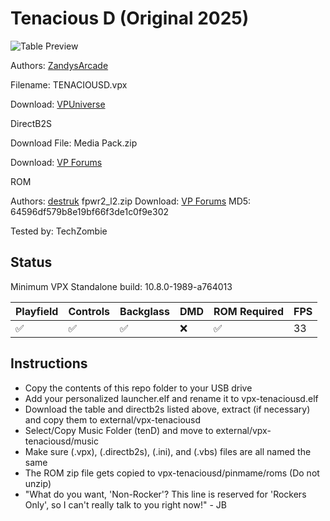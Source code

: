 # Tenacious D (Original 2025)

![Table Preview](https://vpuniverse.com/screenshots/monthly_2025_01/Screenshot2025-01-23at8_16_10PM.png.c4003e74da3935f29796123236b5781f.png)

Authors: [ZandysArcade](https://vpuniverse.com/profile/57949-zandysarcade/)

Filename: TENACIOUSD.vpx

Download: [VPUniverse](https://vpuniverse.com/files/file/23461-tenacious-d/)

DirectB2S 

Download File: Media Pack.zip 

Download: [VP Forums](https://vpuniverse.com/files/file/23461-tenacious-d/)

ROM

Authors: [destruk](https://www.vpforums.org/index.php?showuser=5)
fpwr2_l2.zip
Download: [VP Forums](https://www.vpforums.org/index.php?app=downloads&showfile=808)
MD5: 64596df579b8e19bf66f3de1c0f9e302

Tested by: TechZombie


## Status 

Minimum VPX Standalone build: 10.8.0-1989-a764013

| Playfield | Controls | Backglass | DMD | ROM Required | FPS | 
|-----------|----------|-----------|-----|--------------|-----|
| :white_check_mark: | :white_check_mark: | :white_check_mark: | :x: | :white_check_mark: | 33 |

## Instructions

- Copy the contents of this repo folder to your USB drive
- Add your personalized launcher.elf and rename it to vpx-tenaciousd.elf
- Download the table and directb2s listed above, extract (if necessary) and copy them to external/vpx-tenaciousd
- Select/Copy Music Folder (tenD) and move to external/vpx-tenaciousd/music
- Make sure (.vpx), (.directb2s), (.ini), and (.vbs) files are all named the same
- The ROM zip file gets copied to vpx-tenaciousd/pinmame/roms (Do not unzip)
- "What do you want, 'Non-Rocker'? This line is reserved for 'Rockers Only', so I can't really talk to you right now!" - JB
